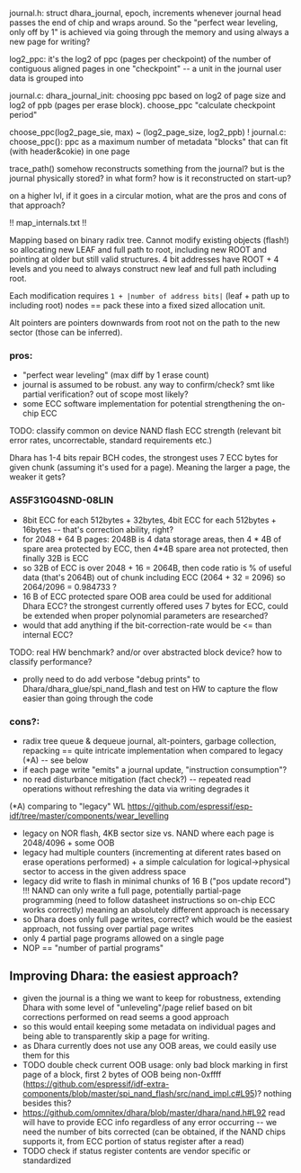 journal.h: struct dhara_journal, epoch, increments whenever journal head passes the end of chip
and wraps around. So the "perfect wear leveling, only off by 1" is achieved via going through
the memory and using always a new page for writing? 

log2_ppc: it's the log2 of ppc (pages per checkpoint) of the number of contiguous aligned pages in one "checkpoint" -- a unit in the journal user data is grouped into

journal.c: dhara_journal_init: choosing ppc based on log2 of page size and log2 of ppb (pages per  erase block). choose_ppc "calculate checkpoint period"

choose_ppc(log2_page_sie, max) ~ (log2_page_size, log2_ppb)
! journal.c: choose_ppc(): ppc as a maximum number of metadata "blocks" that can fit (with header&cokie) in one page

trace_path() somehow reconstructs something from the journal? but is the journal
physically stored? in what form? how is it reconstructed on start-up?

on a higher lvl, if it goes in a circular motion, what are the pros and cons of that approach?

!! map_internals.txt !!

Mapping based on binary radix tree. Cannot modify existing objects (flash!) so allocating new LEAF and full path to root, including new ROOT and pointing at older but still valid structures. 4 bit addresses have ROOT + 4 levels and you need to always construct new leaf and full path including root.

Each modification requires `1 + |number of address bits|` (leaf + path up to including root) nodes == pack these into a fixed sized allocation unit.

Alt pointers are pointers downwards from root not on the path to the new sector (those can be inferred).


### pros:
- "perfect wear leveling" (max diff by 1 erase count)
- journal is assumed to be robust. any way to confirm/check? smt like partial verification? out of scope most likely?
- some ECC software implementation for potential strengthening the on-chip ECC

TODO: classify common on device NAND flash ECC strength (relevant bit error rates, uncorrectable, standard requirements etc.)

Dhara has 1-4 bits repair BCH codes, the strongest uses 7 ECC bytes for given chunk (assuming it's used for a page). Meaning the larger a page, the weaker it gets?

### AS5F31G04SND-08LIN
- 8bit ECC for each 512bytes + 32bytes, 4bit ECC for each 512bytes + 16bytes -- that's correction ability, right?
- for 2048 + 64 B pages: 2048B is 4 data storage areas, then 4 * 4B of spare area protected by ECC, then 4*4B spare area not protected, then finally 32B is ECC
- so 32B of ECC is over 2048 + 16 = 2064B, then code ratio is % of useful data (that's 2064B) out of chunk including ECC (2064 + 32 = 2096) so 2064/2096 = 0.984733 ?
- 16 B of ECC protected spare OOB area could be used for additional Dhara ECC? the strongest currently offered uses 7 bytes for ECC, could be extended when proper polynomial parameters are researched?
- would that add anything if the bit-correction-rate would be <= than internal ECC?


TODO: real HW benchmark? and/or over abstracted block device? how to classify performance?
 - prolly need to do add verbose "debug prints" to Dhara/dhara_glue/spi_nand_flash and test on HW to capture the flow easier than going through the code

### cons?:
- radix tree queue & dequeue journal, alt-pointers, garbage collection, repacking == quite intricate implementation when compared to legacy (*A) -- see below
- if each page write "emits" a journal update, "instruction consumption"?
- no read disturbance mitigation (fact check?) -- repeated read operations without refreshing the data via writing degrades it

(*A) comparing to "legacy" WL https://github.com/espressif/esp-idf/tree/master/components/wear_levelling
- legacy on NOR flash, 4KB sector size vs. NAND where each page is 2048/4096 + some OOB
- legacy had multiple counters (incrementing at diferent rates based on erase operations performed) + a simple calculation for logical->physical sector to access in the given address space
- legacy did write to flash in minimal chunks of 16 B ("pos update record") !!! NAND can only write a full page, potentially partial-page programming (need to follow datasheet instructions so on-chip ECC works correctly) meaning an absolutely different approach is necessary
- so Dhara does only full page writes, correct? which would be the easiest approach, not fussing over partial page writes
- only 4 partial page programs allowed on a single page
- NOP == "number of partial programs"

## Improving Dhara: the easiest approach?
- given the journal is a thing we want to keep for robustness, extending Dhara with some level of "unleveling"/page relief based on bit corrections performed on read seems a good approach
- so this would entail keeping some metadata on individual pages and being able to transparently skip a page for writing.
- as Dhara currently does not use any OOB areas, we could easily use them for this
- TODO double check current OOB usage: only bad block marking in first page of a block, first 2 bytes of OOB being non-0xffff (https://github.com/espressif/idf-extra-components/blob/master/spi_nand_flash/src/nand_impl.c#L95)? nothing besides this?
- https://github.com/omnitex/dhara/blob/master/dhara/nand.h#L92 read will have to provide ECC info regardless of any error occurring -- we need the number of bits corrected (can be obtained, if the NAND chips supports it, from ECC portion of status register after a read)
- TODO check if status register contents are vendor specific or standardized